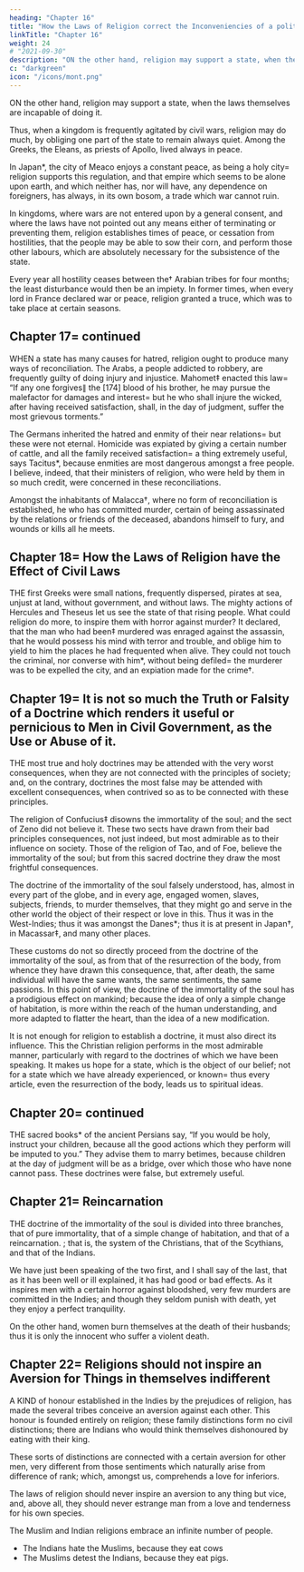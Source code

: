 ```yaml
---
heading: "Chapter 16"
title: "How the Laws of Religion correct the Inconveniencies of a political Constitution"
linkTitle: "Chapter 16"
weight: 24
# "2021-09-30"
description: "ON the other hand, religion may support a state, when the laws themselves are incapable of doing it"
c: "darkgreen"
icon: "/icons/mont.png"
---
```




ON the other hand, religion may support a state, when the laws themselves are incapable of doing it.

Thus, when a kingdom is frequently agitated by civil wars, religion may do much, by obliging one part of the state to remain always quiet. Among the Greeks, the Eleans, as priests of Apollo, lived always in peace. 

In Japan*, the city of Meaco enjoys a constant peace, as being a holy city= religion supports this regulation, and that empire which seems to be alone upon earth, and which neither has, nor will have, any dependence on foreigners, has always, in its own bosom, a trade which war cannot ruin.


In kingdoms, where wars are not entered upon by a general consent, and where the laws have not pointed out any means either of terminating or preventing them, religion establishes times of peace, or cessation from hostilities, that the people may be able to sow their corn, and perform those other labours, which are absolutely necessary for the subsistence of the state.

Every year all hostility ceases between the† Arabian tribes for four months; the least disturbance would then be an impiety. In former times, when every lord in France declared war or peace, religion granted a truce, which was to take place at certain seasons.



## Chapter 17= continued

WHEN a state has many causes for hatred, religion ought to produce many ways of reconciliation. The Arabs, a people addicted to robbery, are frequently guilty of doing injury and injustice. Mahomet‡ enacted this law= “If any one forgives∥ the [174] blood of his brother, he may pursue the malefactor for damages and interest= but he who shall injure the wicked, after having received satisfaction, shall, in the day of judgment, suffer the most grievous torments.”

The Germans inherited the hatred and enmity of their near relations= but these were not eternal. Homicide was expiated by giving a certain number of cattle, and all the family received satisfaction= a thing extremely useful, says Tacitus*, because enmities are most dangerous amongst a free people. I believe, indeed, that their ministers of religion, who were held by them in so much credit, were concerned in these reconciliations.

Amongst the inhabitants of Malacca†, where no form of reconciliation is established, he who has committed murder, certain of being assassinated by the relations or friends of the deceased, abandons himself to fury, and wounds or kills all he meets.



## Chapter 18= How the Laws of Religion have the Effect of Civil Laws

THE first Greeks were small nations, frequently dispersed, pirates at sea, unjust at land, without government, and without laws. The mighty actions of Hercules and Theseus let us see the state of that rising people. What could religion do more, to inspire them with horror against murder? It declared, that the man who had been‡ murdered was enraged against the assassin, that he would possess his mind with terror and trouble, and oblige him to yield to him the places he had frequented when alive. They could not touch the criminal, nor converse with him*, without being defiled= the murderer was to be expelled the city, and an expiation made for the crime†.



## Chapter 19= It is not so much the Truth or Falsity of a Doctrine which renders it useful or pernicious to Men in Civil Government, as the Use or Abuse of it.

THE most true and holy doctrines may be attended with the very worst consequences, when they are not connected with the principles of society; and, on the contrary, doctrines the most false may be attended with excellent consequences, when contrived so as to be connected with these principles.

The religion of Confucius‡ disowns the immortality of the soul; and the sect of Zeno did not believe it. These two sects have drawn from their bad principles consequences, not just indeed, but most admirable as to their influence on society. Those of the religion of Tao, and of Foe, believe the immortality of the soul; but from this sacred doctrine they draw the most frightful consequences.

The doctrine of the immortality of the soul falsely understood, has, almost in every part of the globe, and in every age, engaged women, slaves, subjects, friends, to murder themselves, that they might go and serve in the other world the object of their respect or love in this. Thus it was in the West-Indies; thus it was amongst the Danes*; thus it is at present in Japan†, in Macassar‡, and many other places.

These customs do not so directly proceed from the doctrine of the immortality of the soul, as from that of the resurrection of the body, from whence they have drawn this consequence, that, after death, the same individual will have the same wants, the same sentiments, the same passions. In this point of view, the doctrine of the immortality of the soul has a prodigious effect on mankind; because the idea of only a simple change of habitation, is more within the reach of the human understanding, and more adapted to flatter the heart, than the idea of a new modification.

It is not enough for religion to establish a doctrine, it must also direct its influence. This the Christian religion performs in the most admirable manner, particularly with regard to the doctrines of which we have been speaking. It makes us hope for a state, which is the object of our belief; not for a state which we have already experienced, or known= thus every article, even the resurrection of the body, leads us to spiritual ideas.



## Chapter 20= continued

THE sacred books* of the ancient Persians say, “If you would be holy, instruct your children, because all the good actions which they perform will be imputed to you.” They advise them to marry betimes, because children at the day of judgment will be as a bridge, over which those who have none cannot pass. These doctrines were false, but extremely useful.



## Chapter 21= Reincarnation

THE doctrine of the immortality of the soul is divided into three branches, that of pure immortality, that of a simple change of habitation, and that of a <!-- metempsychosis --> reincarnation. ; that is, the system of the Christians, that of the Scythians, and that of the Indians. 

We have just been speaking of the two first, and I shall say of the last, that as it has been well or ill explained, it has had good or bad effects. As it inspires men with a certain horror against bloodshed, very few murders are committed in the Indies; and though they seldom punish with death, yet they enjoy a perfect tranquility.

On the other hand, women burn themselves at the death of their husbands; thus it is only the innocent who suffer a violent death.



## Chapter 22= Religions should not inspire an Aversion for Things in themselves indifferent

A KIND of honour established in the Indies by the prejudices of religion, has made the several tribes conceive an aversion against each other. This honour is founded entirely on religion; these family distinctions form no civil distinctions; there are Indians who would think themselves dishonoured by eating with their king.

These sorts of distinctions are connected with a certain aversion for other men, very different from those sentiments which naturally arise from difference of rank; which, amongst us, comprehends a love for inferiors.

The laws of religion should never inspire an aversion to any thing but vice, and, above all, they should never estrange man from a love and tenderness for his own species.

The Muslim and Indian religions embrace an infinite number of people. 
- The Indians hate the Muslims, because they eat cows
- The Muslims detest the Indians, because they eat pigs.
